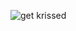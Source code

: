 ![get krissed]([https://media.giphy.com/media/vFKqnCdLPNOKc/giphy.gif](https://c.tenor.com/dTMEkXg2C7AAAAAM/krackpink.gif))
